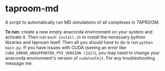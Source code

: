 # taproom-md

A script to automatically run MD simulations of all complexes in TAPROOM.

**To run:** create a new empty anaconda environment on your system and activate it. Then run `bash install.sh` to install the necessary python libraries and taproom itself. Then all you should have to do is run `python main.py`. If you have issues with CUDA (seeing an error like `CUDA_ERROR_UNSUPPORTED_PTX_VERSION (222)`), you may need to change your anaconda environment's version of `cudatoolkit`. For any troubleshooting message me.
